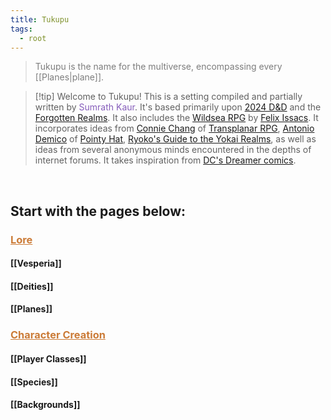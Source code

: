 ```yaml
---
title: Tukupu
tags:
  - root
---
```


> <span style="color:rgb(125, 125, 125)">Tukupu is the name for the multiverse, encompassing every [[Planes|plane]]. </span>

> [!tip] Welcome to Tukupu!
> This is a setting compiled and partially written by <span style="color:rgb(134, 93, 187)">Sumrath Kaur</span>. It's based primarily upon [2024 D&D](https://www.dndbeyond.com/sources/dnd/free-rules) and the [Forgotten Realms](https://forgottenrealms.fandom.com/wiki/Main_Page). It also includes the [Wildsea RPG](https://www.myth.works/en-ca/collections/the-wildsea-homepage) by [Felix Issacs](https://felixisaacs.itch.io/). It incorporates ideas from [Connie Chang](https://bsky.app/profile/byconniechang.bsky.social) of [Transplanar RPG](https://transplanarrpg.com/), [Antonio Demico](https://linktr.ee/antodemico) of [Pointy Hat](https://www.youtube.com/@pointyhatstudios), [Ryoko's Guide to the Yokai Realms](https://www.kickstarter.com/projects/dndshorts/ryokos-guide-to-the-yokai-realms-a-5e-tome), as well as ideas from several anonymous minds encountered in the depths of internet forums. It takes inspiration from [DC's Dreamer comics](https://dc.fandom.com/wiki/Nia_Nal_(Prime_Earth)). 

<br>

## Start with the pages below:
### <span style="color:rgb(203, 123, 55)"><u>Lore</u></span>
#### [[Vesperia]]
#### [[Deities]]
#### [[Planes]]
### <span style="color:rgb(203, 123, 55)"><u>Character Creation</u></span>
#### [[Player Classes]]
#### [[Species]]
#### [[Backgrounds]]


